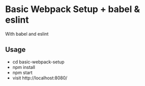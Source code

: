 # Basic Webpack Setup + babel & eslint

With babel and eslint

## Usage

- cd basic-webpack-setup
- npm install
- npm start
- visit http://localhost:8080/
